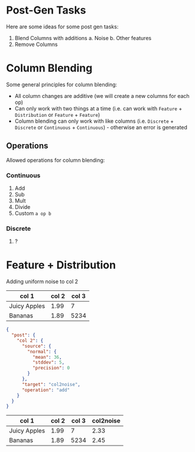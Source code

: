 # Post-Gen Tasks

Here are some ideas for some post gen tasks:

1. Blend Columns with additions
   a. Noise
   b. Other features
2. Remove Columns

# Column Blending

Some general principles for column blending:

-   All column changes are additive (we will create a new columns for each op)
-   Can only work with two things at a time (i.e. can work with `Feature` + `Distribution` or `Feature` + `Feature`)
-   Column blending can only work with like columns (i.e. `Discrete` + `Discrete` or `Continuous` + `Continuous`) - otherwise an error is generated

## Operations
Allowed operations for column blending:

### Continuous
1. Add
2. Sub
3. Mult
4. Divide
5. Custom `a op b`

### Discrete
1. ?

# Feature + Distribution

Adding uniform noise to col 2

| col 1        | col 2 | col 3 |
| ------------ | ----- | ----- |
| Juicy Apples | 1.99  | 7     |
| Bananas      | 1.89  | 5234  |

```json
{
  "post": {
    "col 2": {
      "source": {
        "normal": {
          "mean": 36,
          "stddev": 5,
          "precision": 0
        }
      },
      "target": "col2noise",
      "operation": "add"
    }
  }
}
```

| col 1        | col 2 | col 3 | col2noise |
| ------------ | ----- | ----- | --------- |
| Juicy Apples | 1.99  | 7     | 2.33      |
| Bananas      | 1.89  | 5234  | 2.45      |
